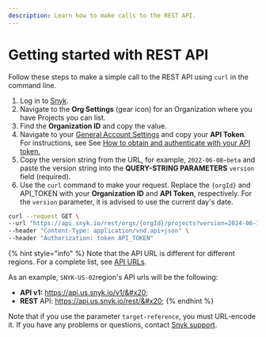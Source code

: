 ```yaml
---
description: Learn how to make calls to the REST API.
---
```


# Getting started with REST API

Follow these steps to make a simple call to the REST API using `curl` in the command line.

1. Log in to [Snyk](https://snyk.io/).
2. Navigate to the **Org Settings** (gear icon) for an Organization where you have Projects you can list.
3. Find the **Organization ID** and copy the value.
4. Navigate to your [General Account Settings](https://app.snyk.io/account/) and copy your **API Token**. For instructions, see See [How to obtain and authenticate with your API token.](../../getting-started/how-to-obtain-and-use-your-snyk-api-token.md)
5. Copy the version string from the URL, for example, `2022-06-08~beta` and paste the version string into the **QUERY-STRING PARAMETERS** `version` field (required).
6. Use the `curl` command to make your request. Replace the `{orgId}` and API\_TOKEN with your **Organization ID** and **API Token**, respectively. For the `version` parameter, it is advised to use the current day's date.

```sh
curl --request GET \
--url "https://api.snyk.io/rest/orgs/{orgId}/projects?version=2024-06-10" \
--header "Content-Type: application/vnd.api+json" \
--header "Authorization: token API_TOKEN"
```

{% hint style="info" %}
Note that the API URL is different for different regions. For a complete list, see [API URLs](about-the-rest-api.md#api-url).

As an example, `SNYK-US-02`region's API urls will be the following:

* **API v1:** https://api.us.snyk.io/v1/&#x20;
* **REST** API: https://api.us.snyk.io/rest/&#x20;
{% endhint %}

Note that if you use the parameter `target-reference`, you must URL-encode it. If you have any problems or questions, contact [Snyk support](https://support.snyk.io/hc/en-us/requests/new).
